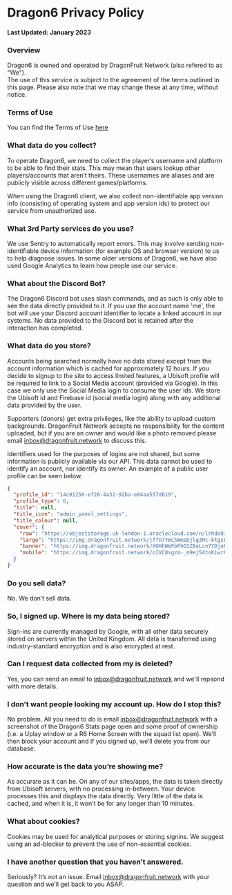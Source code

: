 # Dragon6 Privacy Policy
#### Last Updated: January 2023

### **Overview**
Dragon6 is owned and operated by DragonFruit Network (also refered to as "We").  
The use of this service is subject to the agreement of the terms outlined in this page. Please also note that we may change these at any time, without notice.

### **Terms of Use**
You can find the Terms of Use [here](/wiki/dragon6/legal/privacy/terms)

### **What data do you collect?**
To operate Dragon6, we need to collect the player’s username and platform to be able to find their stats. This may mean that users lookup other players/accounts that aren’t theirs. These usernames are aliases and are publicly visible across different games/platforms.

When using the Dragon6 client, we also collect non-identifiable app version info (consisting of operating system and app version ids) to protect our service from unauthorized use.

### **What 3rd Party services do you use?**
We use Sentry to automatically report errors. This may involve sending non-identifiable device information (for example OS and browser version) to us to help diagnose issues.
In some older versions of Dragon6, we have also used Google Analytics to learn how people use our service. 

### **What about the Discord Bot?**
The Dragon6 Discord bot uses slash commands, and as such is only able to see the data directly provided to it. If you use the account name 'me', the bot will use your Discord account identifier to locate a linked account in our systems. No data provided to the Discord bot is retained after the interaction has completed.

### **What data do you store?**
Accounts being searched normally have no data stored except from the account information which is cached for approximately 12 hours. If you decide to signup to the site to access limited features, a Ubisoft profile will be required to link to a Social Media account (provided via Google). In this case we only use the Social Media login to consume the user ids. We store the Ubisoft id and Firebase id (social media login) along with any additional data provided by the user.  

Supporters (donors) get extra privileges, like the ability to upload custom backgrounds. DragonFruit Network accepts no responsibility for the content uploaded, but if you are an owner and would like a photo removed please email inbox@dragonfruit.network to discuss this.

Identifiers used for the purposes of logins are not shared, but some information is publicly available via our API. This data cannot be used to identify an account, nor identify its owner. An example of a public user profile can be seen below.

```json
{
  "profile_id": "14c01250-ef26-4a32-92ba-e04aa557d619",
  "profile_type": 6,
  "title": null,
  "title_icon": "admin_panel_settings",
  "title_colour": null,
  "cover": {
    "raw": "https://objectstorage.uk-london-1.oraclecloud.com/n/lrhdo0i9vwyu/b/dragon6-covers/o/64d69726202d4f2694a9dc5f699d61d0.jpg",
    "large": "https://img.dragonfruit.network/jffn7YmC5WmzDjlg3Mc-ktgsE_8zENWG1HfnbLbnWeU/quality:95/resize:auto:1920:1080:0:0/aHR0cHM6Ly9vYmplY3RzdG9yYWdlLnVrLWxvbmRvbi0xLm9yYWNsZWNsb3VkLmNvbS9uL2xyaGRvMGk5dnd5dS9iL2RyYWdvbjYtY292ZXJzL28vNjRkNjk3MjYyMDJkNGYyNjk0YTlkYzVmNjk5ZDYxZDAuanBn.jpg",
    "banner": "https://img.dragonfruit.network/XUHhWmFbFhOIZ8oLcn7YDjuPD_PiUZilTJKmA9WRCuc/quality:85/crop:0:300/gravity:ce/aHR0cHM6Ly9vYmplY3RzdG9yYWdlLnVrLWxvbmRvbi0xLm9yYWNsZWNsb3VkLmNvbS9uL2xyaGRvMGk5dnd5dS9iL2RyYWdvbjYtY292ZXJzL28vNjRkNjk3MjYyMDJkNGYyNjk0YTlkYzVmNjk5ZDYxZDAuanBn.jpg",
    "mobile": "https://img.dragonfruit.network/oIVC8sgzm-_m9ej54tsKiwrRQnQyqsrd7Xowsds15DU/quality:90/crop:0:750/gravity:ce/aHR0cHM6Ly9vYmplY3RzdG9yYWdlLnVrLWxvbmRvbi0xLm9yYWNsZWNsb3VkLmNvbS9uL2xyaGRvMGk5dnd5dS9iL2RyYWdvbjYtY292ZXJzL28vNjRkNjk3MjYyMDJkNGYyNjk0YTlkYzVmNjk5ZDYxZDAuanBn.jpg"
  }
}
```

### **Do you sell data?**
No. We don’t sell data.

### **So, I signed up. Where is my data being stored?**
Sign-ins are currently managed by Google, with all other data securely stored on servers within the United Kingdom. All data is transferred using industry-standard encryption and is also encrypted at rest.

### **Can I request data collected from my is deleted?**
Yes, you can send an email to inbox@dragonfruit.network and we'll repsond with more details.

### **I don’t want people looking my account up. How do I stop this?**
No problem. All you need to do is email inbox@dragonfruit.network with a screenshot of the Dragon6 Stats page open and some proof of ownership (i.e. a Uplay window or a R6 Home Screen with the squad list open). We’ll then block your account and if you signed up, we’ll delete you from our database.

### **How accurate is the data you’re showing me?**
As accurate as it can be. On any of our sites/apps, the data is taken directly from Ubisoft servers, with no processing in-between. Your device processes this and displays the data directly. Very little of the data is cached, and when it is, it won't be for any longer than 10 minutes.

### **What about cookies?**
Cookies may be used for analytical purposes or storing signins. We suggest using an ad-blocker to prevent the use of non-essential cookies.

### **I have another question that you haven’t answered.**
Seriously? It’s not an issue. Email inbox@dragonfruit.network with your question and we’ll get back to you ASAP.